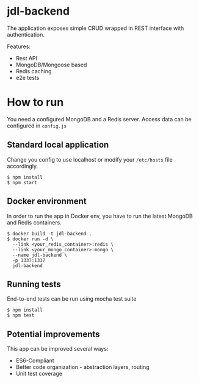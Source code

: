 # jdl-backend

The application exposes simple CRUD wrapped in REST interface with authentication.

Features:
* Rest API
* MongoDB/Mongoose based
* Redis caching
* e2e tests

# How to run

You need a configured MongoDB and a Redis server.
Access data can be configured in ``config.js``

## Standard local application

Change you config to use localhost or modify your ``/etc/hosts`` file accordingly.

```
$ npm install
$ npm start
```

## Docker environment

In order to run the app in Docker env, you have to run the latest MongoDB and Redis containers.

```
$ docker build -t jdl-backend .
$ docker run -d \
  --link <your_redis_container>:redis \
  --link <your_mongo_container>:mongo \
  --name jdl-backend \
  -p 1337:1337
  jdl-backend
```

## Running tests

End-to-end tests can be run using mocha test suite

```
$ npm install
$ npm test
```

## Potential improvements

This app can be improved several ways:
* ES6-Compliant
* Better code organization - abstraction layers, routing
* Unit test coverage
